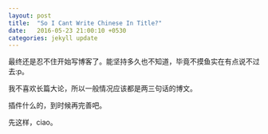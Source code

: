```yaml
---
layout: post
title:  "So I Cant Write Chinese In Title?"
date:   2016-05-23 21:00:10 +0530
categories: jekyll update
---
```

最终还是忍不住开始写博客了。能坚持多久也不知道，毕竟不摸鱼实在有点说不过去:p。

我不喜欢长篇大论，所以一般情况应该都是两三句话的博文。

插件什么的，到时候再完善吧。

先这样，ciao。

